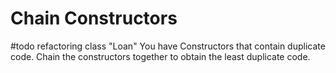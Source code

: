 
# Chain Constructors

#todo refactoring class "Loan"
You have Constructors that contain duplicate code.
Chain the constructors together to obtain the least duplicate code.
